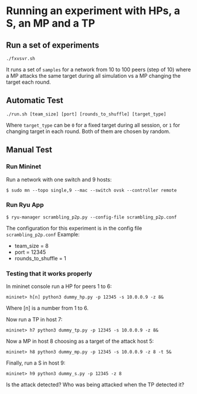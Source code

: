 # Running an experiment with HPs, a S, an MP and a TP

## Run a set of experiments
```
./fxvsvr.sh
```
It runs a set of `samples` for a network from 10 to 100 peers (step of 10) where a MP attacks the same target during all simulation vs a MP changing the target each round. 

## Automatic Test

```
./run.sh [team_size] [port] [rounds_to_shuffle] [target_type]
```
Where `target_type` can be `0` for a fixed target during all session, or `1` for changing target in each round. Both of them are chosen by random.

## Manual Test
### Run Mininet
Run a network with one switch and 9 hosts:
```
$ sudo mn --topo single,9 --mac --switch ovsk --controller remote
```
### Run Ryu App
```
$ ryu-manager scrambling_p2p.py --config-file scrambling_p2p.conf
```

The configuration for this experiment is in the config file `scrambling_p2p.conf`
Example:
- team_size = 8
- port = 12345 
- rounds_to_shuffle = 1

### Testing that it works properly

In mininet console run a HP for peers 1 to 6:
```
mininet> h[n] python3 dummy_hp.py -p 12345 -s 10.0.0.9 -z 8&
```
Where [n] is a number from 1 to 6.

Now run a TP in host 7:
```
mininet> h7 python3 dummy_tp.py -p 12345 -s 10.0.0.9 -z 8&
```
Now a MP in host 8 choosing as a target of the attack host 5:
```
mininet> h8 python3 dummy_mp.py -p 12345 -s 10.0.0.9 -z 8 -t 5&
```
Finally, run a S in host 9:
```
mininet> h9 python3 dummy_s.py -p 12345 -z 8
```
Is the attack detected? Who was being attacked when the TP detected it?